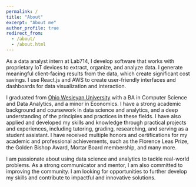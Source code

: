 ```yaml
---
permalink: /
title: "About"
excerpt: "About me"
author_profile: true
redirect_from:
  - /about/
  - /about.html
---
```


As a data analyst intern at Lab714, I develop software that works with proprietary IoT devices to extract, organize, and analyze data. I generate meaningful client-facing results from the data, which create significant cost savings. I use React.js and AWS to create user-friendly interfaces and dashboards for data visualization and interaction.

I graduated from [Ohio Wesleyan University](https://www.owu.edu/) with a BA in Computer Science and Data Analytics, and a minor in Economics. I have a strong academic background and coursework in data science and analytics, and a deep understanding of the principles and practices in these fields. I have also applied and developed my skills and knowledge through practical projects and experiences, including tutoring, grading, researching, and serving as a student assistant. I have received multiple honors and certifications for my academic and professional achievements, such as the Florence Leas Prize, the Golden Bishop Award, Mortar Board membership, and many more.

I am passionate about using data science and analytics to tackle real-world problems. As a strong communicator and mentor, I am also committed to improving the community. I am looking for opportunities to further develop my skills and contribute to impactful and innovative solutions.